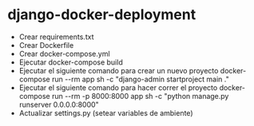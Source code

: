 # django-docker-deployment

- Crear requirements.txt
- Crear Dockerfile
- Crear docker-compose.yml
- Ejecutar
    docker-compose build
- Ejecutar el siguiente comando para crear un nuevo proyecto
    docker-compose run --rm app sh -c "django-admin startproject main ."
- Ejecutar el siguiente comando para hacer correr el proyecto
    docker-compose run --rm -p 8000:8000 app sh -c "python manage.py runserver 0.0.0.0:8000"
- Actualizar settings.py (setear variables de ambiente)